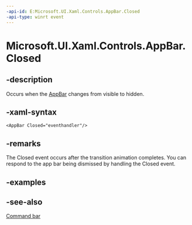 ```yaml
---
-api-id: E:Microsoft.UI.Xaml.Controls.AppBar.Closed
-api-type: winrt event
---
```


<!-- Event syntax
public event Windows.Foundation.EventHandler Closed<object>
-->

# Microsoft.UI.Xaml.Controls.AppBar.Closed

## -description

Occurs when the [AppBar](appbar.md) changes from visible to hidden.

## -xaml-syntax

```xaml
<AppBar Closed="eventhandler"/>
```

## -remarks

The Closed event occurs after the transition animation completes. You can respond to the app bar being dismissed by handling the Closed event.

## -examples

## -see-also

[Command bar](/windows/apps/design/controls/command-bar)
